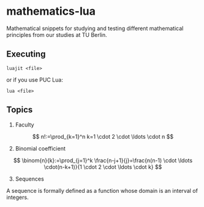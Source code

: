 # mathematics-lua
 Mathematical snippets for studying and testing different mathematical principles from our studies at TU Berlin.

## Executing
```
luajit <file>
```
or if you use PUC Lua:
```
lua <file>
```

## Topics

1. Faculty

$$
n!:=\prod_{k=1}^n k=1 \cdot 2 \cdot \ldots \cdot n
$$

2. Binomial coefficient

$$
\binom{n}{k}:=\prod_{j=1}^k \frac{n-j+1}{j}=\frac{n(n-1) \cdot \ldots \cdot(n-k+1)}{1 \cdot 2 \cdot \ldots \cdot k}
$$

3. Sequences

A sequence is formally defined as a function whose domain is an interval of integers.
